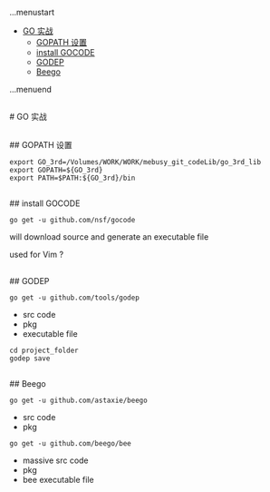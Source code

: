 ...menustart

 - [GO 实战](#d377ec978809d67b7948b261487ba02b)
	 - [GOPATH 设置](#6481ce3fb6b328bb1e82e6e522b210dc)
	 - [install GOCODE](#2022e82706466d8b15058a5027a0bc37)
	 - [GODEP](#a6d1abc102144483fec13090f9b679d0)
	 - [Beego](#9a67bfaa06e4cf023ca0f3a9bf491e97)

...menuend


<h2 id="d377ec978809d67b7948b261487ba02b"></h2>
# GO 实战

<h2 id="6481ce3fb6b328bb1e82e6e522b210dc"></h2>
## GOPATH 设置

```
export GO_3rd=/Volumes/WORK/WORK/mebusy_git_codeLib/go_3rd_lib
export GOPATH=${GO_3rd}
export PATH=$PATH:${GO_3rd}/bin
```

<h2 id="2022e82706466d8b15058a5027a0bc37"></h2>
## install GOCODE

```
go get -u github.com/nsf/gocode
```

will download source and generate an executable file

used for Vim ?


<h2 id="a6d1abc102144483fec13090f9b679d0"></h2>
## GODEP

```
go get -u github.com/tools/godep
```

 - src code
 - pkg
 - executable file

```
cd project_folder
godep save
```

<h2 id="9a67bfaa06e4cf023ca0f3a9bf491e97"></h2>
## Beego

```
go get -u github.com/astaxie/beego
```

 - src code
 - pkg


```
go get -u github.com/beego/bee
```

 - massive src code
 - pkg
 - bee executable file